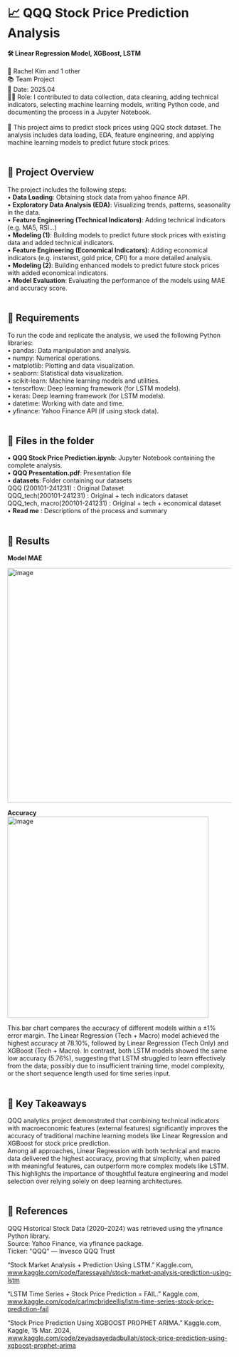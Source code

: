 # 📈 QQQ Stock Price Prediction Analysis  
**🛠️ Linear Regression Model, XGBoost, LSTM**  
<br>
📎 Rachel Kim and 1 other  
📚 Team Project  
📅 Date: 2025.04  
👩‍💻 Role: I contributed to data collection, data cleaning, adding technical indicators, selecting machine learning models, writing Python code, and documenting the process in a Jupyter Notebook.  
<br>
📝 This project aims to predict stock prices using QQQ stock dataset. The analysis includes data loading, EDA, feature engineering, and applying machine learning models to predict future stock prices.  
<br>

    
## 📂 Project Overview
The project includes the following steps:    
•	**Data Loading**: Obtaining stock data from yahoo finance API.  
•	**Exploratory Data Analysis (EDA)**: Visualizing trends, patterns, seasonality in the data.  
•	**Feature Engineering (Technical Indicators)**: Adding technical indicators (e.g. MA5, RSI...)  
•	**Modeling (1)**: Building models to predict future stock prices with existing data and added technical indicators.  
•	**Feature Engineering (Economical Indicators)**: Adding economical indicators (e.g. insterest, gold price, CPI) for a more detailed analysis.  
•	**Modeling (2)**: Building enhanced models to predict future stock prices with added economical indicators.  
•	**Model Evaluation**: Evaluating the performance of the models using MAE and accuracy score.  
<br>


## 📂 Requirements  
To run the code and replicate the analysis, we used the following Python libraries:  
•	pandas: Data manipulation and analysis.  
•	numpy: Numerical operations.  
•	matplotlib: Plotting and data visualization.  
•	seaborn: Statistical data visualization.  
•	scikit-learn: Machine learning models and utilities.  
•	tensorflow: Deep learning framework (for LSTM models).  
•	keras: Deep learning framework (for LSTM models).  
•	datetime: Working with date and time.  
•	yfinance: Yahoo Finance API (if using stock data).  
<br>
## 📂 Files in the folder  
•	**QQQ Stock Price Prediction.ipynb**: Jupyter Notebook containing the complete analysis.    
•	**QQQ Presentation.pdf**: Presentation file    
•	**datasets**: Folder containing our datasets   
QQQ (200101-241231) : Original Dataset   
QQQ_tech(200101-241231) : Original + tech indicators dataset   
QQQ_tech, macro(200101-241231) : Original + tech + economical dataset  
•	**Read me** : Descriptions of the process and summary  
<br>




## 📂 Results  
**Model MAE**  

<img width="527" alt="image" src="https://github.com/user-attachments/assets/1ef36030-895c-45b8-91b7-2ba7a26f1dce" />  


**Accuracy**  
<img width="452" alt="image" src="https://github.com/user-attachments/assets/0171a2be-274b-4dc8-92c4-ff833e1648b2" />  

 
This bar chart compares the accuracy of different models within a ±1% error margin. The Linear Regression (Tech + Macro) model achieved the highest accuracy at 78.10%, followed by Linear Regression (Tech Only) and XGBoost (Tech + Macro). 
In contrast, both LSTM models showed the same low accuracy (5.76%), suggesting that LSTM struggled to learn effectively from the data; possibly due to insufficient training time, model complexity, or the short sequence length used for time series input.  
<br>

## 📂 Key Takeaways  

QQQ analytics project demonstrated that combining technical indicators with macroeconomic features (external features) significantly improves the accuracy of traditional machine learning models like Linear Regression and XGBoost for stock price prediction.   
Among all approaches, Linear Regression with both technical and macro data delivered the highest accuracy, proving that simplicity, when paired with meaningful features, can outperform more complex models like LSTM. This highlights the importance of thoughtful feature engineering and model selection over relying solely on deep learning architectures.  
<br>

## 📂 References  
QQQ Historical Stock Data (2020–2024) was retrieved using the yfinance Python library.  
Source: Yahoo Finance, via yfinance package.  
Ticker: "QQQ" — Invesco QQQ Trust  

“Stock Market Analysis + Prediction Using LSTM.” Kaggle.com,  
www.kaggle.com/code/faressayah/stock-market-analysis-prediction-using-lstm  

“LSTM Time Series + Stock Price Prediction = FAIL.” Kaggle.com,   
www.kaggle.com/code/carlmcbrideellis/lstm-time-series-stock-price-prediction-fail  

“Stock Price Prediction Using XGBOOST PROPHET ARIMA.” Kaggle.com, Kaggle, 15 Mar. 2024,   
www.kaggle.com/code/zeyadsayedadbullah/stock-price-prediction-using-xgboost-prophet-arima  

